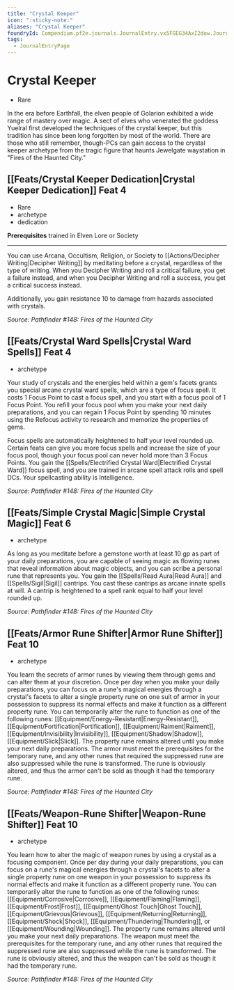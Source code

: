 ```yaml
---
title: "Crystal Keeper"
icon: ":sticky-note:"
aliases: "Crystal Keeper"
foundryId: Compendium.pf2e.journals.JournalEntry.vx5FGEG34AxI2dow.JournalEntryPage.rxyJUbQosVfgRjLr
tags:
  - JournalEntryPage
---
```


# Crystal Keeper
*   Rare

In the era before Earthfall, the elven people of Golarion exhibited a wide range of mastery over magic. A sect of elves who venerated the goddess Yuelral first developed the techniques of the crystal keeper, but this tradition has since been long forgotten by most of the world. There are those who still remember, though-PCs can gain access to the crystal keeper archetype from the tragic figure that haunts Jewelgate waystation in "Fires of the Haunted City."

## [[Feats/Crystal Keeper Dedication|Crystal Keeper Dedication]] Feat 4

*   Rare
*   archetype
*   dedication

**Prerequisites** trained in Elven Lore or Society

* * *

You can use Arcana, Occultism, Religion, or Society to [[Actions/Decipher Writing|Decipher Writing]] by meditating before a crystal, regardless of the type of writing. When you Decipher Writing and roll a critical failure, you get a failure instead, and when you Decipher Writing and roll a success, you get a critical success instead.

Additionally, you gain resistance 10 to damage from hazards associated with crystals.

_Source: Pathfinder #148: Fires of the Haunted City_

## [[Feats/Crystal Ward Spells|Crystal Ward Spells]] Feat 4

*   archetype

Your study of crystals and the energies held within a gem's facets grants you special arcane crystal ward spells, which are a type of focus spell. It costs 1 Focus Point to cast a focus spell, and you start with a focus pool of 1 Focus Point. You refill your focus pool when you make your next daily preparations, and you can regain 1 Focus Point by spending 10 minutes using the Refocus activity to research and memorize the properties of gems.

Focus spells are automatically heightened to half your level rounded up. Certain feats can give you more focus spells and increase the size of your focus pool, though your focus pool can never hold more than 3 Focus Points. You gain the [[Spells/Electrified Crystal Ward|Electrified Crystal Ward]] focus spell, and you are trained in arcane spell attack rolls and spell DCs. Your spellcasting ability is Intelligence.

_Source: Pathfinder #148: Fires of the Haunted City_

## [[Feats/Simple Crystal Magic|Simple Crystal Magic]] Feat 6

*   archetype

As long as you meditate before a gemstone worth at least 10 gp as part of your daily preparations, you are capable of seeing magic as flowing runes that reveal information about magic objects, and you can scribe a personal rune that represents you. You gain the [[Spells/Read Aura|Read Aura]] and [[Spells/Sigil|Sigil]] cantrips. You cast these cantrips as arcane innate spells at will. A cantrip is heightened to a spell rank equal to half your level rounded up.

_Source: Pathfinder #148: Fires of the Haunted City_

## [[Feats/Armor Rune Shifter|Armor Rune Shifter]] Feat 10

*   archetype

You learn the secrets of armor runes by viewing them through gems and can alter them at your discretion. Once per day when you make your daily preparations, you can focus on a rune's magical energies through a crystal's facets to alter a single property rune on one suit of armor in your possession to suppress its normal effects and make it function as a different property rune. You can temporarily alter the rune to function as one of the following runes: [[Equipment/Energy-Resistant|Energy-Resistant]], [[Equipment/Fortification|Fortification]], [[Equipment/Raiment|Raiment]], [[Equipment/Invisibility|Invisibility]], [[Equipment/Shadow|Shadow]], [[Equipment/Slick|Slick]]. The property rune remains altered until you make your next daily preparations. The armor must meet the prerequisites for the temporary rune, and any other runes that required the suppressed rune are also suppressed while the rune is transformed. The rune is obviously altered, and thus the armor can't be sold as though it had the temporary rune.

_Source: Pathfinder #148: Fires of the Haunted City_

## [[Feats/Weapon-Rune Shifter|Weapon-Rune Shifter]] Feat 10

*   archetype

You learn how to alter the magic of weapon runes by using a crystal as a focusing component. Once per day during your daily preparations, you can focus on a rune's magical energies through a crystal's facets to alter a single property rune on one weapon in your possession to suppress its normal effects and make it function as a different property rune. You can temporarily alter the rune to function as one of the following runes: [[Equipment/Corrosive|Corrosive]], [[Equipment/Flaming|Flaming]], [[Equipment/Frost|Frost]], [[Equipment/Ghost Touch|Ghost Touch]], [[Equipment/Grievous|Grievous]], [[Equipment/Returning|Returning]], [[Equipment/Shock|Shock]], [[Equipment/Thundering|Thundering]], or [[Equipment/Wounding|Wounding]]. The property rune remains altered until you make your next daily preparations. The weapon must meet the prerequisites for the temporary rune, and any other runes that required the suppressed rune are also suppressed while the rune is transformed. The rune is obviously altered, and thus the weapon can't be sold as though it had the temporary rune.

_Source: Pathfinder #148: Fires of the Haunted City_